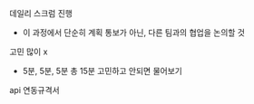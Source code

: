 데일리 스크럼 진행

- 이 과정에서 단순히 계획 통보가 아닌, 다른 팀과의 협업을 논의할 것



고민 많이 x

- 5분, 5분, 5분 총 15분 고민하고 안되면 물어보기



api 연동규격서

